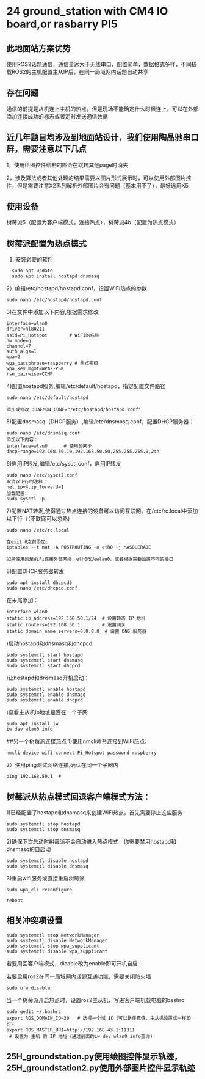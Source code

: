 # 24 ground_station with CM4 IO board,or rasbarry PI5
## 此地面站方案优势

使用ROS2话题通信，通信量远大于无线串口，配置简单，数据格式多样，不同搭载ROS2的主机配置主从IP后，在同一局域网内话题自动共享

## 存在问题
通信的前提是从机连上主机的热点，但是现场不能确定什么时候连上，可以在外部添加连接成功的标志或者定时发送通信数据

## 近几年题目均涉及到地面站设计，我们使用陶晶驰串口屏，需要注意以下几点

1，使用绘图控件绘制的图会在跳转其他page时消失

2，涉及算法或者其他处理的结果需要以图片形式展示时，可以使用外部图片控件，但是需要注意X2系列解析外部图片会有问题（基本用不了），最好选用X5


## 使用设备
树莓派5（配置为客户端模式，连接热点），树莓派4b（配置为热点模式）
## 树莓派配置为热点模式
1) 安装必要的软件
```
  sudo apt update
  sudo apt install hostapd dnsmasq
```
2）编辑/etc/hostapd/hostapd.conf，设置WiFi热点的参数
```
sudo nano /etc/hostapd/hostapd.conf

```
3)在文件中添加以下内容,根据需求修改
```
interface=wlan0
driver=nl80211
ssid=Pi_Hotspot        # WiFi的名称
hw_mode=g
channel=7
auth_algs=1
wpa=2
wpa_passphrase=raspberry # 热点密码
wpa_key_mgmt=WPA2-PSK
rsn_pairwise=CCMP

```
4)配置hostapd服务,编辑/etc/default/hostapd，指定配置文件路径
```
sudo nano /etc/default/hostapd

添加或修改 :DAEMON_CONF="/etc/hostapd/hostapd.conf"
```
5)配置dnsmasq（DHCP服务）,编辑/etc/dnsmasq.conf，配置DHCP服务器：
```
sudo nano /etc/dnsmasq.conf
添加以下内容：
interface=wlan0      # 使用的网卡
dhcp-range=192.168.50.10,192.168.50.50,255.255.255.0,24h

```
6)启用IP转发,编辑/etc/sysctl.conf，启用IP转发
```
sudo nano /etc/sysctl.conf
取消以下行的注释：
net.ipv4.ip_forward=1
加载配置:
sudo sysctl -p

```

7)配置NAT转发,使得通过热点连接的设备可以访问互联网。在/etc/rc.local中添加以下行（（不联网可以忽略)
```
sudo nano /etc/rc.local

在exit 0之前添加:
iptables --t nat -A POSTROUTING -o eth0 -j MASQUERADE

如果使用的是WiFi连接外部网络，eth0改为wlan0，或者根据需要设置不同的接口
```
8)配置DHCP服务器转发
```
sudo apt install dhcpcd5
sudo nano /etc/dhcpcd.conf
```
在末尾添加：
```
interface wlan0
static ip_address=192.168.50.1/24  # 设置静态 IP 地址
static routers=192.168.50.1        # 设置网关
static domain_name_servers=8.8.8.8  # 设置 DNS 服务器

```

)启动hostapd和dnsmasq和dhcpcd
```
sudo systemctl start hostapd
sudo systemctl start dnsmasq
sudo systemctl start dhcpcd

```

)让hostapd和dnsmasq开机启动：
```
sudo systemctl enable hostapd
sudo systemctl enable dnsmasq
sudo systemctl enable dhcpcd
```

)查看主从机ip地址是否在一个子网
```
sudo apt install iw
iw dev wlan0 info
```

##另一个树莓派连接热点
1)使用nmcli命令连接到WiFi热点:
```
nmcli device wifi connect Pi_Hotspot password raspberry
```
2）使用ping测试网络连接,确认在同一个子网内
```
ping 192.168.50.1  #
```

## 树莓派从热点模式回退客户端模式方法：
1)已经配置了hostapd和dnsmasq来创建WiFi热点，首先需要停止这些服务
```
sudo systemctl stop hostapd
sudo systemctl stop dnsmasq
```
2)确保下次启动时树莓派不会自动进入热点模式，你需要禁用hostapd和dnsmasq的自启动
```
sudo systemctl disable hostapd
sudo systemctl disable dnsmasq
```
3)重启wifi服务或直接重启树莓派
```
sudo wpa_cli reconfigure

reboot
```

## 相关冲突项设置
```
sudo systemctl stop NetworkManager
sudo systemctl disable NetworkManager
sudo systemctl stop wpa_supplicant
sudo systemctl disable wpa_supplicant
```
若要用回客户端模式，diaable改为enable即可开机自启

若要启用ros2在同一局域网内话题互通功能，需要关闭防火墙
```
sudo ufw disable
```
当一个树莓派开启热点时，设置ros2主从机，写进客户端机载电脑的bashrc
```
sudo gedit ~/.bashrc
export ROS_DOMAIN_ID=30   # 选择一个域 ID（可以是任意值，主从机设置成一样即可）
export ROS_MASTER_URI=http://192.168.43.1:11311
 # 设置为 主机 的 IP 地址（通过前面的iw dev wlan0 info查询)
```

## 25H_groundstation.py使用绘图控件显示轨迹，25H_groundstation2.py使用外部图片控件显示轨迹
